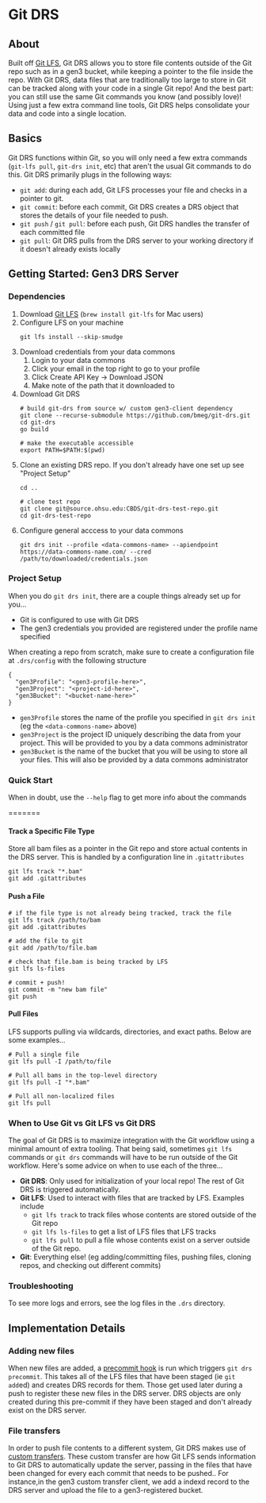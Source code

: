 # Git DRS

## About

Built off [Git LFS](https://git-lfs.com/), Git DRS allows you to store file contents outside of the Git repo such as in a gen3 bucket, while keeping a pointer to the file inside the repo. With Git DRS, data files that are traditionally too large to store in Git can be tracked along with your code in a single Git repo! And the best part: you can still use the same Git commands you know (and possibly love)! Using just a few extra command line tools, Git DRS helps consolidate your data and code into a single location. 

## Basics

Git DRS functions within Git, so you will only need a few extra commands (`git-lfs pull`, `git-drs init`, etc) that aren't the usual Git commands to do this. Git DRS primarily plugs in the following ways:
- `git add`: during each add, Git LFS processes your file and checks in a pointer to git.
- `git commit`: before each commit, Git DRS creates a DRS object that stores the details of your file needed to push.
- `git push` / `git pull`: before each push, Git DRS handles the transfer of each committed file 
- `git pull`: Git DRS pulls from the DRS server to your working directory if it doesn't already exists locally

## Getting Started: Gen3 DRS Server

### Dependencies

1. Download [Git LFS](https://git-lfs.com/) (`brew install git-lfs` for Mac users)
2. Configure LFS on your machine
    ```
    git lfs install --skip-smudge
    ```
3. Download credentials from your data commons
   1. Login to your data commons
   2. Click your email in the top right to go to your profile
   3. Click Create API Key -> Download JSON
   4. Make note of the path that it downloaded to
4. Download Git DRS
    ```
    # build git-drs from source w/ custom gen3-client dependency
    git clone --recurse-submodule https://github.com/bmeg/git-drs.git
    cd git-drs
    go build

    # make the executable accessible
    export PATH=$PATH:$(pwd)
    ```
5. Clone an existing DRS repo. If you don't already have one set up see "Project Setup"
    ```
    cd ..

    # clone test repo
    git clone git@source.ohsu.edu:CBDS/git-drs-test-repo.git
    cd git-drs-test-repo
    ```
6. Configure general acccess to your data commons
    ```
    git drs init --profile <data-commons-name> --apiendpoint https://data-commons-name.com/ --cred /path/to/downloaded/credentials.json
    ```

### Project Setup

When you do `git drs init`, there are a couple things already set up for you...
- Git is configured to use with Git DRS
- The gen3 credentials you provided are registered under the profile name specified

When creating a repo from scratch, make sure to create a configuration file at  `.drs/config` with the following structure

```
{
  "gen3Profile": "<gen3-profile-here>",
  "gen3Project": "<project-id-here>",
  "gen3Bucket": "<bucket-name-here>"
}
```

- `gen3Profile` stores the name of the profile you specified in `git drs init` (eg the  `<data-commons-name>` above)
- `gen3Project` is the project ID uniquely describing the data from your project. This will be provided to you by a data commons administrator
- `gen3Bucket` is the name of the bucket that you will be using to store all your files. This will also be provided by a data commons administrator


### Quick Start
When in doubt, use the `--help` flag to get more info about the commands

=======
#### Track a Specific File Type
Store all bam files as a pointer in the Git repo and store actual contents in the DRS server. This is handled by a configuration line in `.gitattributes`

```
git lfs track "*.bam"
git add .gitattributes
```

#### Push a File
```
# if the file type is not already being tracked, track the file
git lfs track /path/to/bam
git add .gitattributes

# add the file to git
git add /path/to/file.bam

# check that file.bam is being tracked by LFS
git lfs ls-files

# commit + push!
git commit -m "new bam file"
git push
```

#### Pull Files
LFS supports pulling via wildcards, directories, and exact paths. Below are some examples...

```
# Pull a single file
git lfs pull -I /path/to/file

# Pull all bams in the top-level directory
git lfs pull -I "*.bam"

# Pull all non-localized files
git lfs pull
```

### When to Use Git vs Git LFS vs Git DRS
The goal of Git DRS is to maximize integration with the Git workflow using a minimal amount of extra tooling. That being said, sometimes `git lfs` commands or `git drs` commands will have to be run outside of the Git workflow. Here's some advice on when to use each of the three...
- **Git DRS**: Only used for initialization of your local repo! The rest of Git DRS is triggered automatically.
- **Git LFS**: Used to interact with files that are tracked by LFS. Examples include
   - `git lfs track` to track files whose contents are stored outside of the Git repo
   - `git lfs ls-files` to get a list of LFS files that LFS tracks
   - `git lfs pull` to pull a file whose contents exist on a server outside of the Git repo.
- **Git**: Everything else! (eg adding/committing files, pushing files, cloning repos, and checking out different commits)

### Troubleshooting

To see more logs and errors, see the log files in the `.drs` directory.

## Implementation Details

### Adding new files
When new files are added, a [precommit hook](https://git-scm.com/book/ms/v2/Customizing-Git-Git-Hooks#:~:text=The%20pre%2Dcommit,on%20new%20methods.) is run which triggers `git drs precommit`. This takes all of the LFS files that have been staged (ie `git add`ed) and creates DRS records for them. Those get used later during a push to register these new files in the DRS server. DRS objects are only created during this pre-commit if they have been staged
and don't already exist on the DRS server.

### File transfers

In order to push file contents to a different system, Git DRS makes use of [custom transfers](https://github.com/git-lfs/git-lfs/blob/main/docs/custom-transfers.md). These custom transfer are how Git LFS sends information to Git DRS to automatically update the server, passing in the files that have been changed for every each commit that needs to be pushed.. For instance,in the gen3 custom transfer client, we add a indexd record to the DRS server and upload the file to a gen3-registered bucket.  
